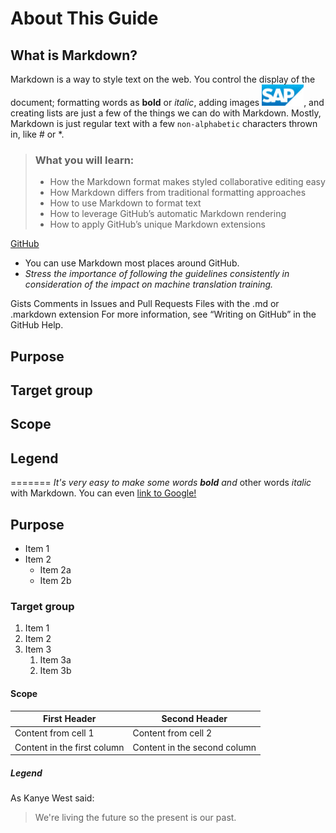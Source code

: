 # About This Guide

## What is Markdown?

Markdown is a way to style text on the web. You control the display of the document; formatting words as **bold** or *italic*, adding images ![image](images/sap.jpg), and creating lists are just a few of the things we can do with Markdown. Mostly, Markdown is just regular text with a few `non-alphabetic` characters thrown in, like # or *.

> ### What you will learn:
>
> * How the Markdown format makes styled collaborative editing easy
>* How Markdown differs from traditional formatting approaches
> * How to use Markdown to format text
> * How to leverage GitHub’s automatic Markdown rendering
> * How to apply GitHub’s unique Markdown extensions


[GitHub](http://github.com)

* You can use Markdown most places around GitHub.
* *Stress the importance of following the guidelines consistently in consideration of the impact on machine translation training.*

Gists
Comments in Issues and Pull Requests
Files with the .md or .markdown extension
For more information, see “Writing on GitHub” in the GitHub Help.

## Purpose
## Target group
## Scope
## Legend
=======
*It's very easy to make some words **bold** and* other words *italic* with Markdown. You can even [link to Google!](http://google.com)

## Purpose

* Item 1
* Item 2
  * Item 2a
  * Item 2b

### Target group

1. Item 1
1. Item 2
1. Item 3
   1. Item 3a
   1. Item 3b

#### Scope

|First Header | Second Header|
|---|---|
|Content from cell 1 | Content from cell 2|
|Content in the first column | Content in the second column|

##### Legend

As Kanye West said:

> We're living the future so
> the present is our past.
